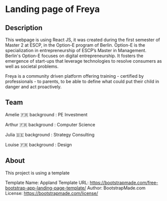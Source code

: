 # Landing page of Freya

## Description

This webpage is using React JS, it was created during the first semester of Master 2 at ESCP, in the Option-E program of Berlin. Option-E is the specialization in entrepreneurship of ESCP’s Master in Management.
Berlin's Option-E focuses on digital entrepreneurship. It fosters the emergence of start-ups that leverage technologies to resolve consumers as well as societal problems.

Freya is a community driven platform offering training - certified by professionals - to parents, to be able to define what could put their child in danger and act proactively.

## Team

Amelie :fr: background : PE Investment

Arthur :fr: background : Computer Science

Julia :de: background : Strategy Consulting

Louise :fr: background : Design

## About

This project is using a template

Template Name: Appland
Template URL: https://bootstrapmade.com/free-bootstrap-app-landing-page-template/
Author: BootstrapMade.com
License: https://bootstrapmade.com/license/
